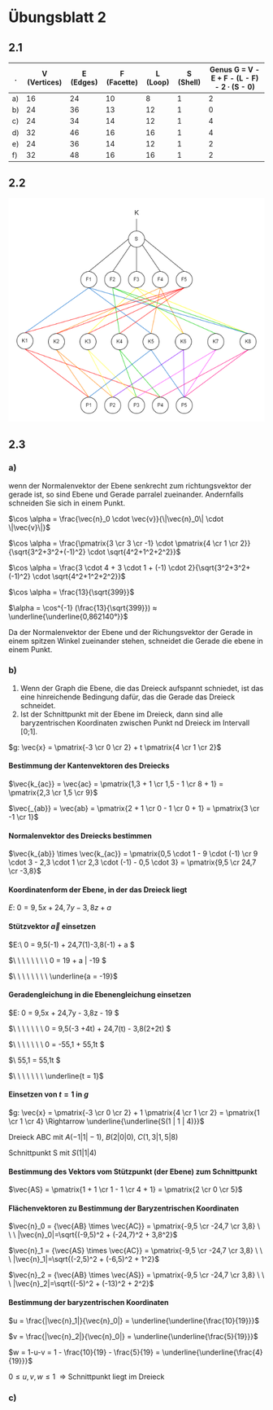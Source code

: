 # Übungsblatt 2

## 2.1

| .  | V (Vertices) | E (Edges) | F (Facette) | L (Loop) | S (Shell) | Genus G = V - E + F - (L - F) - 2 ∙ (S - 0) |
|----|--------------|-----------|-------------|----------|-----------|---------------------------------------------|
| a) | 16           | 24        | 10          | 8        | 1         | 2                                           |
| b) | 24           | 36        | 13          | 12       | 1         | 0                                           |
| c) | 24           | 34        | 14          | 12       | 1         | 4                                           |
| d) | 32           | 46        | 16          | 16       | 1         | 4                                           |
| e) | 24           | 36        | 14          | 12       | 1         | 2                                           |
| f) | 32           | 48        | 16          | 16       | 1         | 2                                           |

## 2.2

![lösung zu 2.2](./files/Übung2.2.drawio.png)

## 2.3

### a)

wenn der Normalenvektor der Ebene senkrecht zum richtungsvektor der gerade ist, so sind Ebene und Gerade parralel zueinander. Andernfalls schneiden Sie sich in einem Punkt.

$\cos \alpha = \frac{\vec{n}_0 \cdot \vec{v}}{\|\vec{n}_0\| \cdot \|\vec{v}\|}$

$\cos \alpha = \frac{\pmatrix{3 \cr 3 \cr -1} \cdot \pmatrix{4 \cr 1 \cr 2}}{\sqrt{3^2+3^2+(-1)^2} \cdot \sqrt{4^2+1^2+2^2}}$

$\cos \alpha = \frac{3 \cdot 4 + 3 \cdot 1 + (-1) \cdot 2}{\sqrt{3^2+3^2+(-1)^2} \cdot \sqrt{4^2+1^2+2^2}}$

$\cos \alpha = \frac{13}{\sqrt{399}}$

$\alpha = \cos^{-1} (\frac{13}{\sqrt{399}}) ≈ \underline{\underline{0,862140°}}$

Da der Normalenvektor der Ebene und der Richungsvektor der Gerade in einem spitzen Winkel zueinander stehen, schneidet die Gerade die ebene in einem Punkt.

### b)

1. Wenn der Graph die Ebene, die das Dreieck aufspannt schniedet, ist das eine hinreichende Bedingung dafür, das die Gerade das Dreieck schneidet.
2. Ist der Schnittpunkt mit der Ebene im Dreieck, dann sind alle baryzentrischen Koordinaten zwischen Punkt nd Dreieck im Intervall [0;1].

$g: \vec{x} = \pmatrix{-3 \cr 0 \cr 2} + t \pmatrix{4 \cr 1 \cr 2}$

#### Bestimmung der Kantenvektoren des Dreiecks

$\vec{k_{ac}} = \vec{ac} = \pmatrix{1,3 + 1 \cr 1,5 - 1 \cr 8 + 1} = \pmatrix{2,3 \cr 1,5 \cr 9}$

$\vec{_{ab}} = \vec{ab} = \pmatrix{2 + 1 \cr 0 - 1 \cr 0 + 1} = \pmatrix{3 \cr -1 \cr 1}$

#### Normalenvektor des Dreiecks bestimmen

$\vec{k_{ab}} \times \vec{k_{ac}} = \pmatrix{0,5 \cdot 1 - 9 \cdot (-1) \cr 9 \cdot 3 - 2,3 \cdot 1 \cr 2,3 \cdot (-1) - 0,5 \cdot 3} = \pmatrix{9,5 \cr 24,7 \cr -3,8}$

#### Koordinatenform der Ebene, in der das Dreieck liegt

$E:\ 0 = 9,5x + 24,7y -3,8z + a$

#### Stützvektor $\vec{a}$ einsetzen

$E:\ 0 = 9,5(-1) + 24,7(1)-3,8(-1) + a $

$\ \ \ \ \ \ \ \ 0 = 19 + a | -19 $

$\ \ \ \ \ \ \ \ \underline{a = -19}$

#### Geradengleichung in die Ebenengleichung einsetzen

$E: 0 = 9,5x + 24,7y - 3,8z - 19 $

$\ \ \ \ \ \ \ 0 = 9,5(-3 +4t) + 24,7(t) - 3,8(2+2t) $

$\ \ \ \ \ \ \ 0 = -55,1 + 55,1t $

$\ 55,1 = 55,1t $

$\ \ \ \ \ \ \ \underline{t = 1}$

#### Einsetzen von $t=1$ in $g$

$g: \vec{x} = \pmatrix{-3 \cr 0 \cr 2} + 1 \pmatrix{4 \cr 1 \cr 2} = \pmatrix{1 \cr 1 \cr 4} \Rightarrow \underline{\underline{S(1 | 1 | 4)}}$

Dreieck ABC mit $A(-1|1|-1)$, $B(2|0|0)$, $C(1,3|1,5|8)$

Schnittpunkt S mit $S(1|1|4)$

#### Bestimmung des Vektors vom Stützpunkt (der Ebene) zum Schnittpunkt

$\vec{AS} = \pmatrix{1 + 1 \cr 1 - 1 \cr 4 + 1} = \pmatrix{2 \cr 0 \cr 5}$

#### Flächenvektoren zu Bestimmung der Baryzentrischen Koordinaten

$\vec{n}_0 = {\vec{AB} \times \vec{AC}} = \pmatrix{-9,5 \cr -24,7 \cr 3,8} \ \ \ |\vec{n}_0|=\sqrt{(-9,5)^2 + (-24,7)^2 + 3,8^2}$

$\vec{n}_1 = {\vec{AS} \times \vec{AC}} = \pmatrix{-9,5 \cr -24,7 \cr 3,8} \ \ \ |\vec{n}_1|=\sqrt{(-2,5)^2 + (-6,5)^2 + 1^2}$

$\vec{n}_2 = {\vec{AB} \times \vec{AS}} = \pmatrix{-9,5 \cr -24,7 \cr 3,8} \ \ \ |\vec{n}_2|=\sqrt{(-5)^2 + (-13)^2 + 2^2}$

#### Bestimmung der baryzentrischen Koordinaten

$u = \frac{|\vec{n}_1|}{\vec{n}_0|} = \underline{\underline{\frac{10}{19}}}$

$v = \frac{|\vec{n}_2|}{\vec{n}_0|} = \underline{\underline{\frac{5}{19}}}$

$w = 1-u-v = 1 - \frac{10}{19} - \frac{5}{19} = \underline{\underline{\frac{4}{19}}}$

$0 \leq u,v,w \leq 1 \ \ \Rightarrow$ Schnittpunkt liegt im Dreieck

### c)
